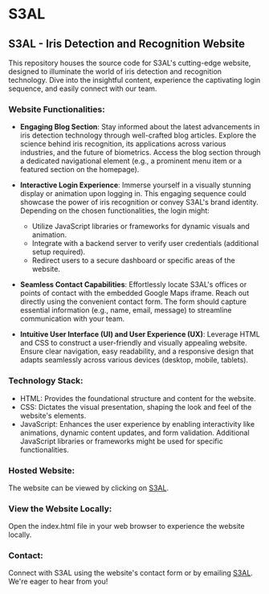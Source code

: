 # S3AL

## S3AL - Iris Detection and Recognition Website

This repository houses the source code for S3AL's cutting-edge website, designed to illuminate the world of iris detection and recognition technology. Dive into the insightful content, experience the captivating login sequence, and easily connect with our team.

### Website Functionalities:

- **Engaging Blog Section**: Stay informed about the latest advancements in iris detection technology through well-crafted blog articles. Explore the science behind iris recognition, its applications across various industries, and the future of biometrics. Access the blog section through a dedicated navigational element (e.g., a prominent menu item or a featured section on the homepage).

- **Interactive Login Experience**: Immerse yourself in a visually stunning display or animation upon logging in. This engaging sequence could showcase the power of iris recognition or convey S3AL's brand identity. Depending on the chosen functionalities, the login might:
  - Utilize JavaScript libraries or frameworks for dynamic visuals and animation.
  - Integrate with a backend server to verify user credentials (additional setup required).
  - Redirect users to a secure dashboard or specific areas of the website.

- **Seamless Contact Capabilities**: Effortlessly locate S3AL's offices or points of contact with the embedded Google Maps iframe. Reach out directly using the convenient contact form. The form should capture essential information (e.g., name, email, message) to streamline communication with your team.

- **Intuitive User Interface (UI) and User Experience (UX)**: Leverage HTML and CSS to construct a user-friendly and visually appealing website. Ensure clear navigation, easy readability, and a responsive design that adapts seamlessly across various devices (desktop, mobile, tablets).

### Technology Stack:

- HTML: Provides the foundational structure and content for the website.
- CSS: Dictates the visual presentation, shaping the look and feel of the website's elements.
- JavaScript: Enhances the user experience by enabling interactivity like animations, dynamic content updates, and form validation. Additional JavaScript libraries or frameworks might be used for specific functionalities.

### Hosted Website:
The website can be viewed by clicking on [S3AL](https://s3al.netlify.app/).

### View the Website Locally:
Open the index.html file in your web browser to experience the website locally.

### Contact: 
Connect with S3AL using the website's contact form or by emailing [S3AL](mailto:s3algroup@gmail.com). We're eager to hear from you!
